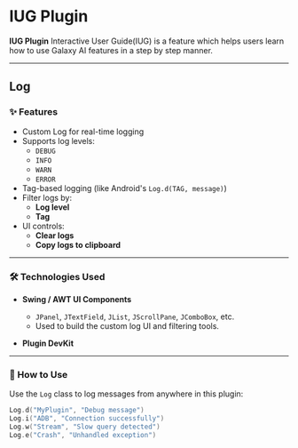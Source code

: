 # IUG Plugin

**IUG Plugin** Interactive User Guide(IUG) is a feature which helps users learn how to use Galaxy AI features in a step by step manner.

---





## Log
### ✨ Features

- Custom Log for real-time logging
- Supports log levels:
    - `DEBUG`
    - `INFO`
    - `WARN`
    - `ERROR`
- Tag-based logging (like Android's `Log.d(TAG, message)`)
- Filter logs by:
    - **Log level**
    - **Tag**
- UI controls:
    - **Clear logs**
    - **Copy logs to clipboard**

---

### 🛠 Technologies Used

- **Swing / AWT UI Components**
    - `JPanel`, `JTextField`, `JList`, `JScrollPane`, `JComboBox`, etc.
    - Used to build the custom log UI and filtering tools.


- **Plugin DevKit**  

---

### 🧪 How to Use

Use the `Log` class to log messages from anywhere in this plugin:

```kotlin
Log.d("MyPlugin", "Debug message")
Log.i("ADB", "Connection successfully")
Log.w("Stream", "Slow query detected")
Log.e("Crash", "Unhandled exception")
